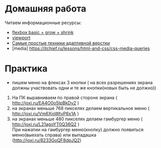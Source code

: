 # Домашняя работа

Читаем информационные ресурсы:
  * [flexbox basic + grow + shrink](https://www.youtube.com/watch?v=It3gkQa0YTw&t=969s)
  * [viewport](http://frontender.com.ua/mobile-web/wtf-viewport/)
  * [Самые простые техники адаптивной верстки](https://habr.com/ru/post/144003/)
  * [media] https://itchief.ru/lessons/html-and-css/css-media-queries

# Практика

* пишем меню на флексах 3 кнопки ( на всех разрешениях экрана должны участвовать одни и те же кнопки(новых быть не должно))
1) На ПК выравниваем по правой стороне экрана ( http://joxi.ru/EA4O0o5IpBkDv2 ) <br />
3) на экранах меньше 768 пикселях делаем вертикальное меню ( http://joxi.ru/Vm6XjoWtvP6x1A )  <br />
4) на экранах меньше 480 пикселях делаем гамбургер меню ( http://joxi.ru/L21agoYT0Q36Q2 )  <br />
При нажатии на гамбургер меню(кнопку) должно появиться меню(выехать справа) или выпадашка (http://joxi.ru/8233GoQF8dpJQ2)
